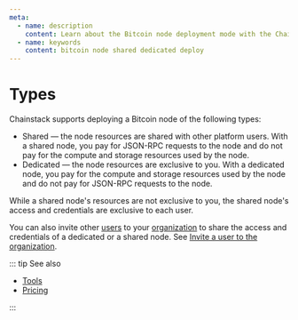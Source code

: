 ```yaml
---
meta:
  - name: description
    content: Learn about the Bitcoin node deployment mode with the Chainstack managed blockchain services. Deploy a dedicated or a shared node.
  - name: keywords
    content: bitcoin node shared dedicated deploy
---
```


# Types

Chainstack supports deploying a Bitcoin node of the following types:

* Shared — the node resources are shared with other platform users. With a shared node, you pay for JSON-RPC requests to the node and do not pay for the compute and storage resources used by the node.
* Dedicated — the node resources are exclusive to you. With a dedicated node, you pay for the compute and storage resources used by the node and do not pay for JSON-RPC requests to the node.

While a shared node's resources are not exclusive to you, the shared node's access and credentials are exclusive to each user.

You can also invite other [users](/glossary/user) to your [organization](/glossary/organization) to share the access and credentials of a dedicated or a shared node. See [Invite a user to the organization](/platform/invite-a-user-to-the-organization).

::: tip See also

* [Tools](/operations/bitcoin/tools)
* <a href="https://chainstack.com/pricing/" target="_blank">Pricing</a>

:::
